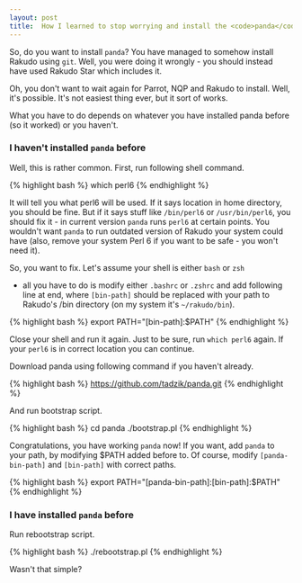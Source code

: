 ```yaml
---
layout: post
title:  How I learned to stop worrying and install the <code>panda</code>
--- 
```

So, do you want to install `panda`? You have managed to somehow install
Rakudo using `git`. Well, you were doing it wrongly - you should
instead have used Rakudo Star which includes it.

Oh, you don't want to wait again for Parrot, NQP and Rakudo to install.
Well, it's possible. It's not easiest thing ever, but it sort of works.

What you have to do depends on whatever you have installed panda before
(so it worked) or you haven't.

### I haven't installed `panda` before

Well, this is rather common. First, run following shell command.

{% highlight bash %}
which perl6
{% endhighlight %}

It will tell you what perl6 will be used. If it says location in home
directory, you should be fine. But if it says stuff like `/bin/perl6`
or `/usr/bin/perl6`, you should fix it - in current version `panda`
runs `perl6` at certain points. You wouldn't want `panda` to run
outdated version of Rakudo your system could have (also, remove your
system Perl 6 if you want to be safe - you won't need it).

So, you want to fix. Let's assume your shell is either `bash` or `zsh`
- all you have to do is modify either `.bashrc` or `.zshrc` and add
following line at end, where `[bin-path]` should be replaced with your
path to Rakudo's /bin directory (on my system it's `~/rakudo/bin`).

{% highlight bash %}
export PATH="[bin-path]:$PATH"
{% endhighlight %}

Close your shell and run it again. Just to be sure, run `which perl6`
again. If your `perl6` is in correct location you can continue.

Download panda using following command if you haven't already.

{% highlight bash %}
https://github.com/tadzik/panda.git
{% endhighlight %}

And run bootstrap script.

{% highlight bash %}
cd panda
./bootstrap.pl
{% endhighlight %}

Congratulations, you have working `panda` now! If you want, add `panda`
to your path, by modifying $PATH added before to. Of course, modify
`[panda-bin-path]` and `[bin-path]` with correct paths.

{% highlight bash %}
export PATH="[panda-bin-path]:[bin-path]:$PATH"
{% endhighlight %}

### I have installed `panda` before

Run rebootstrap script.

{% highlight bash %}
./rebootstrap.pl
{% endhighlight %}

Wasn't that simple?

